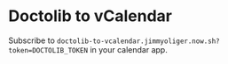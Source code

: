 # Doctolib to vCalendar

Subscribe to `doctolib-to-vcalendar.jimmyoliger.now.sh?token=DOCTOLIB_TOKEN` in
your calendar app.
